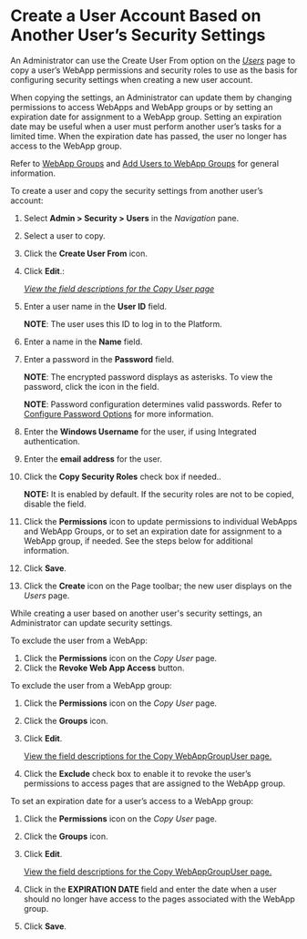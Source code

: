 # Create a User Account Based on Another User’s Security Settings

An Administrator can use the Create User From option on the
<span style="font-style: italic;">[Users](../Page_Desc/Users_H.htm)</span>
page to copy a user’s WebApp permissions and security roles to use as
the basis for configuring security settings when creating a new user
account.

When copying the settings, an Administrator can update them by changing
permissions to access WebApps and WebApp groups or by setting an
expiration date for assignment to a WebApp group. Setting an expiration
date may be useful when a user must perform another user’s tasks for a
limited time. When the expiration date has passed, the user no longer
has access to the WebApp group.

Refer to [WebApp Groups](WebApp_Groups.htm) and [Add Users to WebApp
Groups](Assign_Users_to_WebApp_Groups.htm) for general information.

To create a user and copy the security settings from another user’s
account:

1.  Select
    <span style="font-weight: bold;" data-xmlns="http://www.w3.org/1999/xhtml">Admin
    \> Security \> Users</span> in the
    <span style="font-style: italic;" data-xmlns="http://www.w3.org/1999/xhtml">Navigation</span>
    pane.

2.  Select a user to copy.

3.  Click the
    <span style="font-weight: bold;" data-xmlns="http://www.w3.org/1999/xhtml">Create
    User From</span> icon.

4.  Click
    <span style="font-weight: bold;" data-xmlns="http://www.w3.org/1999/xhtml">Edit</span>.:
    
    *[View the field descriptions for the Copy User
    page](../Page_Desc/Copy_User.htm)*

5.  Enter a user name in the
    <span style="font-weight: bold;" data-xmlns="http://www.w3.org/1999/xhtml">User
    ID</span> field.
    
    **NOTE**: The user uses this ID to log in to the Platform.

6.  Enter a name in the
    <span style="font-weight: bold;" data-xmlns="http://www.w3.org/1999/xhtml">Name</span>
    field.

7.  Enter a password in the
    <span style="font-weight: bold;" data-xmlns="http://www.w3.org/1999/xhtml">Password</span>
    field.
    
    **NOTE**: The encrypted password displays as asterisks. To view the
    password, click the icon in the field.
    
    **NOTE**: Password configuration determines valid passwords. Refer
    to [Configure Password Options](Configure_Password_Options.htm) for
    more information.

8.  Enter the
    <span style="font-weight: bold;" data-xmlns="http://www.w3.org/1999/xhtml">Windows
    Username</span> for the user, if using Integrated authentication.

9.  Enter the
    <span style="font-weight: bold;" data-xmlns="http://www.w3.org/1999/xhtml">email
    address</span> for the user.

10. Click the
    <span style="font-weight: bold;" data-xmlns="http://www.w3.org/1999/xhtml">Copy
    Security Roles</span> check box if needed..
    
    **NOTE:** It is enabled by default. If the security roles are not to
    be copied, disable the field.

11. Click the
    <span style="font-weight: bold;" data-xmlns="http://www.w3.org/1999/xhtml">Permissions</span>
    icon to update permissions to individual WebApps and WebApp Groups,
    or to set an expiration date for assignment to a WebApp group, if
    needed. See the steps below for additional information.

12. Click
    <span style="font-weight: bold;" data-xmlns="http://www.w3.org/1999/xhtml">Save</span>.

13. Click the
    <span style="font-weight: bold;" data-xmlns="http://www.w3.org/1999/xhtml">Create</span>
    icon on the Page toolbar; the new user displays on the
    <span style="font-style: italic;" data-xmlns="http://www.w3.org/1999/xhtml">Users</span>
    page.

While creating a user based on another user's security settings, an
Administrator can update security settings.

To exclude the user from a WebApp:

1.  Click the
    <span style="font-weight: bold;" data-xmlns="http://www.w3.org/1999/xhtml">Permissions</span>
    icon on the
    <span style="font-style: italic;" data-xmlns="http://www.w3.org/1999/xhtml">Copy
    User</span> page.
2.  Click the
    <span style="font-weight: bold;" data-xmlns="http://www.w3.org/1999/xhtml">Revoke
    Web App Access</span> button.

To exclude the user from a WebApp group:

1.  Click the
    <span style="font-weight: bold;" data-xmlns="http://www.w3.org/1999/xhtml">Permissions</span>
    icon on the
    <span style="font-style: italic;" data-xmlns="http://www.w3.org/1999/xhtml">Copy
    User</span> page.

2.  Click the
    <span style="font-weight: bold;" data-xmlns="http://www.w3.org/1999/xhtml">Groups</span>
    icon.

3.  Click
    <span style="font-weight: bold;" data-xmlns="http://www.w3.org/1999/xhtml">Edit</span>.
    
    [View the field descriptions for the Copy WebAppGroupUser
    page.](../Page_Desc/Copy_WebAppGroupUser.htm)

4.  Click the
    <span style="font-weight: bold;" data-xmlns="http://www.w3.org/1999/xhtml">Exclude</span>
    check box to enable it to revoke the user’s permissions to access
    pages that are assigned to the WebApp group.

To set an expiration date for a user’s access to a WebApp group:

1.  Click the
    <span style="font-weight: bold;" data-xmlns="http://www.w3.org/1999/xhtml">Permissions</span>
    icon on the
    <span style="font-style: italic;" data-xmlns="http://www.w3.org/1999/xhtml">Copy
    User</span> page.

2.  Click the
    <span style="font-weight: bold;" data-xmlns="http://www.w3.org/1999/xhtml">Groups</span>
    icon.

3.  Click
    <span style="font-weight: bold;" data-xmlns="http://www.w3.org/1999/xhtml">Edit</span>.
    
    [View the field descriptions for the Copy WebAppGroupUser
    page.](../Page_Desc/Copy_WebAppGroupUser.htm)

4.  Click in the
    <span style="font-weight: bold;" data-xmlns="http://www.w3.org/1999/xhtml">EXPIRATION
    DATE </span>field and enter the date when a user should no longer
    have access to the pages associated with the WebApp group.

5.  Click
    <span style="font-weight: bold;" data-xmlns="http://www.w3.org/1999/xhtml">Save</span>.
